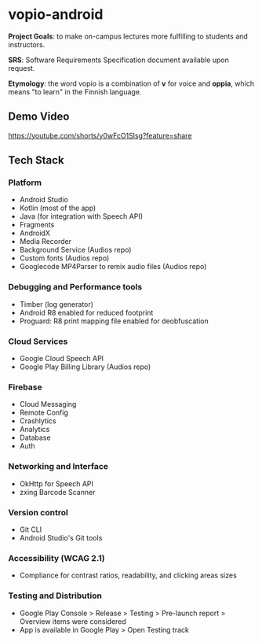 # vopio-android

**Project Goals**:  to make on-campus lectures more fulfilling to students and instructors.

**SRS**: Software Requirements Specification document available upon request.

**Etymology**: the word vopio is a combination of **v** for voice and **oppia**, which means "to learn" in the Finnish language.

## Demo Video
https://youtube.com/shorts/y0wFcO1Slsg?feature=share

## Tech Stack
### Platform
* Android Studio
* Kotlin (most of the app)
* Java (for integration with Speech API)
* Fragments
* AndroidX
* Media Recorder
* Background Service (Audios repo)
* Custom fonts (Audios repo)
* Googlecode MP4Parser to remix audio files (Audios repo)

### Debugging and Performance tools
* Timber (log generator)
* Android R8 enabled for reduced footprint
* Proguard: R8 print mapping file enabled for deobfuscation

### Cloud Services
* Google Cloud Speech API
* Google Play Billing Library (Audios repo)

### Firebase
* Cloud Messaging
* Remote Config
* Crashlytics
* Analytics
* Database
* Auth

### Networking and Interface
* OkHttp for Speech API
* zxing Barcode Scanner

### Version control
* Git CLI
* Android Studio's Git tools

### Accessibility (WCAG 2.1)
* Compliance for contrast ratios, readability, and clicking areas sizes

### Testing and Distribution
* Google Play Console > Release > Testing > Pre-launch report > Overview items were considered
* App is available in Google Play > Open Testing track
